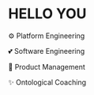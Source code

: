 # HELLO YOU

⚙️ Platform Engineering

💕 Software Engineering

💼 Product Management

✨ Ontological Coaching
